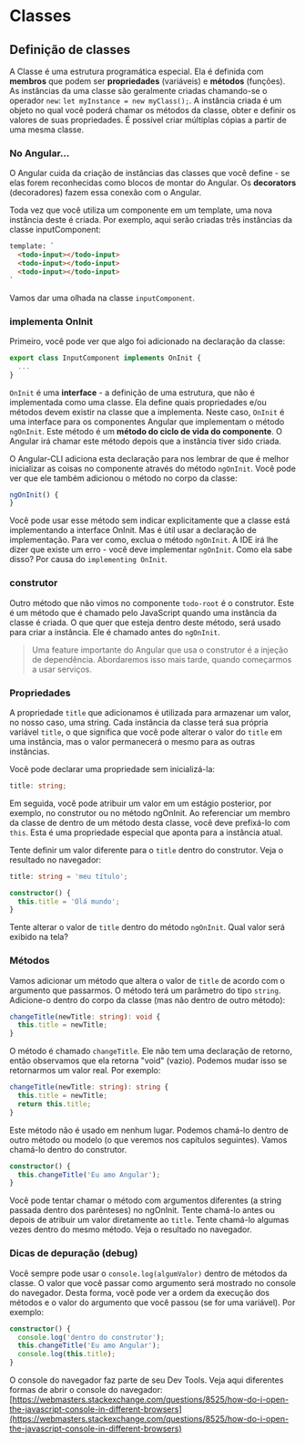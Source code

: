 # Classes


## Definição de classes

A Classe é uma estrutura programática especial. Ela é definida com **membros** que podem ser **propriedades** (variáveis) e **métodos** (funções). As instâncias da uma classe são geralmente criadas chamando-se o operador ```new```: ```let myInstance = new myClass();```. A instância criada é um objeto no qual você poderá chamar os métodos da classe, obter e definir os valores de suas propriedades. É possível criar múltiplas cópias a partir de uma mesma classe.

### No Angular...

O Angular cuida da criação de instâncias das classes que você define - se elas forem reconhecidas como blocos de montar do Angular. Os **decorators** (decoradores) fazem essa conexão com o Angular.

Toda vez que você utiliza um componente em um template, uma nova instância deste é criada. Por exemplo, aqui serão criadas três instâncias da classe inputComponent:

```html
template: `
  <todo-input></todo-input>
  <todo-input></todo-input>
  <todo-input></todo-input>
`
```

Vamos dar uma olhada na classe ```inputComponent```.

### implementa OnInit

Primeiro, você pode ver que algo foi adicionado na declaração da classe:

```ts
export class InputComponent implements OnInit {
  ...
}
```

`OnInit` é uma **interface** - a definição de uma estrutura, que não é implementada como uma classe. Ela define quais propriedades e/ou métodos devem existir na classe que a implementa. Neste caso, `OnInit` é uma interface para os componentes Angular que implementam o método `ngOnInit`. Este método é um **método do ciclo de vida do componente**. O Angular irá chamar este método depois que a instância tiver sido criada.

O Angular-CLI adiciona esta declaração para nos lembrar de que é melhor inicializar as coisas no componente através do método `ngOnInit`. Você pode ver que ele também adicionou o método no corpo da classe:

```ts
ngOnInit() {
}
```

Você pode usar esse método sem indicar explicitamente que a classe está implementando a interface OnInit. Mas é útil usar a declaração de implementação. Para ver como, exclua o método `ngOnInit`. A IDE irá lhe dizer que existe um erro - você deve implementar `ngOnInit`. Como ela sabe disso? Por causa do `implementing OnInit`.


### construtor

Outro método que não vimos no componente `todo-root` é o construtor. Este é um método que é chamado pelo JavaScript quando uma instância da classe é criada. O que quer que esteja dentro deste método, será usado para criar a instância. Ele é chamado antes do `ngOnInit`.
> Uma feature importante do Angular que usa o construtor é a injeção de dependência. Abordaremos isso mais tarde, quando começarmos a usar serviços.

### Propriedades

A propriedade `title` que adicionamos é utilizada para armazenar um valor, no nosso caso, uma string. Cada instância da classe terá sua própria variável `title`, o que significa que você pode alterar o valor do `title` em uma instância, mas o valor permanecerá o mesmo para as outras instâncias.

Você pode declarar uma propriedade sem inicializá-la:
```ts
title: string;
```

Em seguida, você pode atribuir um valor em um estágio posterior, por exemplo, no construtor ou no método ngOnInit. Ao referenciar um membro da classe de dentro de um método desta classe, você deve prefixá-lo com `this`. Esta é uma propriedade especial que aponta para a instância atual.

Tente definir um valor diferente para o `title` dentro do construtor. Veja o resultado no navegador:

```ts
title: string = 'meu título';

constructor() {
  this.title = 'Olá mundo';
}
```

Tente alterar o valor de `title` dentro do método `ngOnInit`. Qual valor será exibido na tela?

### Métodos

Vamos adicionar um método que altera o valor de `title` de acordo com o argumento que passarmos. O método terá um parâmetro do tipo `string`. Adicione-o dentro do corpo da classe (mas não dentro de outro método):

```ts
changeTitle(newTitle: string): void {
  this.title = newTitle;
}
```

O método é chamado `changeTitle`. Ele não tem uma declaração de retorno, então observamos que ela retorna "void" (vazio). Podemos mudar isso se retornarmos um valor real. Por exemplo:

```ts
changeTitle(newTitle: string): string {
  this.title = newTitle;
  return this.title;
}
```

Este método não é usado em nenhum lugar. Podemos chamá-lo dentro de outro método ou modelo (o que veremos nos capítulos seguintes). Vamos chamá-lo dentro do construtor.

```ts
constructor() {
  this.changeTitle('Eu amo Angular');
}
```

Você pode tentar chamar o método com argumentos diferentes (a string passada dentro dos parênteses) no ngOnInit. Tente chamá-lo antes ou depois de atribuir um valor diretamente ao `title`. Tente chamá-lo algumas vezes dentro do mesmo método. Veja o resultado no navegador.


### Dicas de depuração (debug)

Você sempre pode usar o `console.log(algumValor)` dentro de métodos da classe. O valor que você passar como argumento será mostrado no console do navegador. Desta forma, você pode ver a ordem da execução dos métodos e o valor do argumento que você passou (se for uma variável). Por exemplo:

```ts
constructor() {
  console.log('dentro do construtor');
  this.changeTitle('Eu amo Angular');
  console.log(this.title);
}
```

O console do navegador faz parte de seu Dev Tools. Veja aqui diferentes formas de abrir o console do navegador:[https://webmasters.stackexchange.com/questions/8525/how-do-i-open-the-javascript-console-in-different-browsers](https://webmasters.stackexchange.com/questions/8525/how-do-i-open-the-javascript-console-in-different-browsers)
